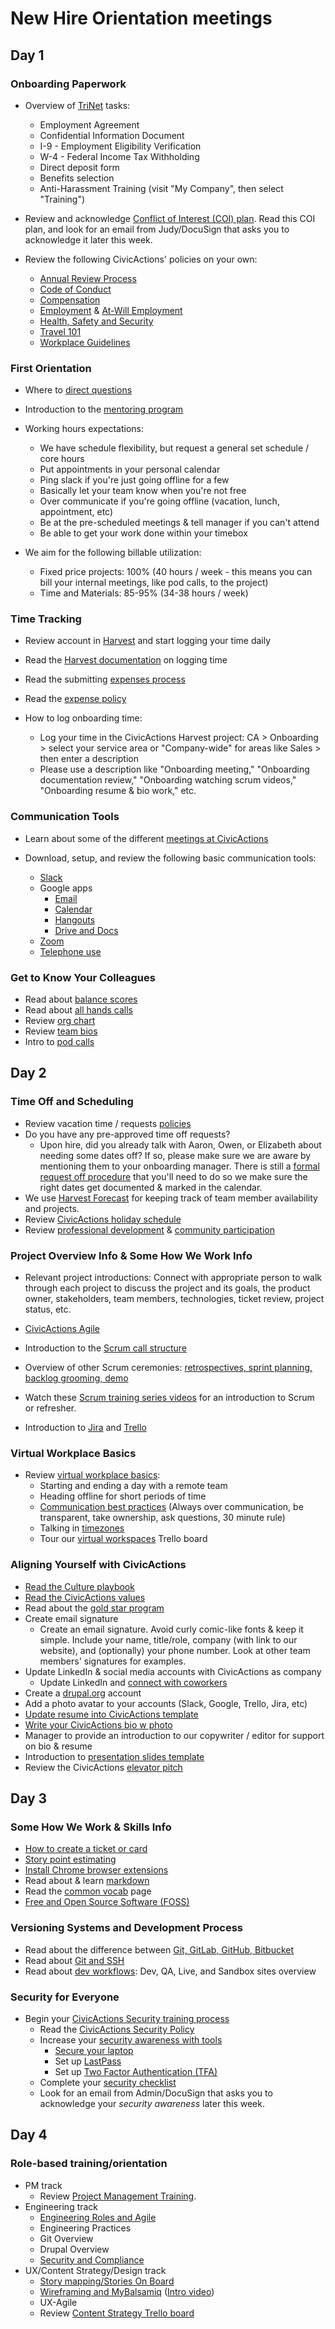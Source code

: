 # New Hire Orientation meetings

## Day 1

### Onboarding Paperwork

* Overview of [TriNet](https://sso.trinet.com/auth/cdcservlet?realm=sw_hrp&goto=https%3A%2F%2Fwww.hrpassport.com%3A443%2FLink2HR.eng%3F%2FSaf%2FEntry%2FPortal.htm&RequestID=22350&MajorVersion=1&MinorVersion=0&ProviderID=https%3A%2F%2Fwww.hrpassport.com%3A443%2Famagent%3FRealm%3D%2Fsw_hrp&IssueInstant=2017-06-13T15%3A05%3A16Z) tasks:
    * Employment Agreement
    * Confidential Information Document
    * I-9 - Employment Eligibility Verification
    * W-4 - Federal Income Tax Withholding
    * Direct deposit form
    * Benefits selection
    * Anti-Harassment Training (visit "My Company", then select "Training")

* Review and acknowledge [Conflict of Interest (COI) plan](https://docs.google.com/document/d/1JSvThcqIM8BSmIoAjUrNZPdx0wemMCiyrBRyChORfv0/edit). Read this COI plan, and look for an email from Judy/DocuSign that asks you to acknowledge it later this week.

* Review the following CivicActions' policies on your own:
    * [Annual Review Process](../../03-policies/annual-review-process.md)
    * [Code of Conduct](../../03-policies/code-of-conduct.md)
    * [Compensation](../../03-policies/compensation.md)
    * [Employment](../../03-policies/employment.md) & [At-Will Employment](../../03-policies/leaving-civicactions.md)
    * [Health, Safety and Security](../../03-policies/health-safety-security.md)
    * [Travel 101](../../03-policies/travel-101.md)
    * [Workplace Guidelines](../../03-policies/workplace-guidelines.md)

### First Orientation

* Where to [direct questions](../../02-about-us/general-contacts-and-listservs.md)

* Introduction to the [mentoring program](mentoring-program.md)

* Working hours expectations:
    * We have schedule flexibility, but request a general set schedule / core hours
    * Put appointments in your personal calendar
    * Ping slack if you're just going offline for a few
    * Basically let your team know when you're not free
    * Over communicate if you're going offline  (vacation, lunch, appointment, etc)
    * Be at the pre-scheduled meetings & tell manager if you can't attend
    * Be able to get your work done within your timebox
* We aim for the following billable utilization:
    * Fixed price projects: 100% (40 hours / week - this means you can bill your internal meetings, like pod calls, to the project)
    * Time and Materials: 85-95% (34-38 hours / week)

### Time Tracking

* Review account in [Harvest](../../04-how-we-work/tools/harvest.md) and start logging your time daily

* Read the [Harvest documentation](../../04-how-we-work/tools/harvest.md#logging-time) on logging time

* Read the submitting [expenses process](../../04-how-we-work/tools/harvest.md#tracking-expenses)

* Read the [expense policy](../../03-policies/expenses.md)

* How to log onboarding time:
    * Log your time in the CivicActions Harvest project: CA > Onboarding > select your service area or "Company-wide" for areas like Sales > then enter a description
    * Please use a description like "Onboarding meeting," "Onboarding documentation review," "Onboarding watching scrum videos," "Onboarding resume & bio work," etc.


### Communication Tools

* Learn about some of the different [meetings at CivicActions](../../01-welcome-to-civicactions/training/meetings-and-meeting-tools.md)
* Download, setup, and review the following basic communication tools:

    * [Slack](../../04-how-we-work/tools/slack.md)
    * Google apps
        * [Email](../../04-how-we-work/tools/email.md)
        * [Calendar](../../04-how-we-work/tools/google-calendar.md)
        * [Hangouts](../../04-how-we-work/tools/google-hangouts.md)
        * [Drive and Docs](../../04-how-we-work/tools/google-docs.md)
    * [Zoom](../../04-how-we-work/tools/zoom.md)
    * [Telephone use](../../04-how-we-work/tools/telephone.md)


### Get to Know Your Colleagues

* Read about [balance scores](../../04-how-we-work/balance-scores.md)
* Read about [all hands calls](meetings-and-meeting-tools.md#all-hands-calls)
* Review [org chart](https://docs.google.com/a/civicactions.net/spreadsheets/d/1zViZW0YzbXpH226mcrR9F_NKi--cJtRgv_6RcldABYY/edit?usp=sharing)
* Review [team bios](https://civicactions.com/team/)
* Intro to [pod calls](meetings-and-meeting-tools.md#pod-calls)

## Day 2

### Time Off and Scheduling

* Review vacation time / requests [policies](../../03-policies/benefits-and-holidays.md#timeoff)
* Do you have any pre-approved time off requests?
    * Upon hire, did you already talk with Aaron, Owen, or Elizabeth about needing some dates off? If so, please make sure we are aware by mentioning them to your onboarding manager. There is still a [formal request off procedure](../../03-policies/benefits-and-holidays.md#timeoff) that you'll need to do so we make sure the right dates get documented & marked in the calendar.
* We use [Harvest Forecast](../../04-how-we-work/tools/harvest-forecast.md) for keeping track of team member availability and projects.
* Review [CivicActions holiday schedule](../../03-policies/benefits-and-holidays.md#holidays)
* Review [professional development](../../03-policies/prodev.md) & [community participation](../../03-policies/community-participation.md)

### Project Overview Info & Some How We Work Info

* Relevant project introductions: Connect with appropriate person to walk through each project to discuss the project and its goals, the product owner, stakeholders, team members, technologies, ticket review, project status, etc.

* [CivicActions Agile](../../04-how-we-work/agileoverview.md)
* Introduction to the [Scrum call structure](../../04-how-we-work/agile-practices/daily-scrum-calls.md)
* Overview of other Scrum ceremonies: [retrospectives, sprint planning, backlog grooming, demo](../../04-how-we-work/agile-practices/README.md)
* Watch these [Scrum training series videos](http://scrumtrainingseries.com/) for an introduction to Scrum or refresher.
* Introduction to [Jira](../../04-how-we-work/tools/jira.md) and [Trello](../../04-how-we-work/tools/trello.md)

### Virtual Workplace Basics

* Review [virtual workplace basics](../../04-how-we-work/virtual-workplace-basics.md):
    * Starting and ending a day with a remote team
    * Heading offline for short periods of time
    * [Communication best practices](../../04-how-we-work/virtual-workplace-basics.md#communication-best-practices) (Always over communication, be transparent, take ownership, ask questions, 30 minute rule)
    * Talking in [timezones](../../04-how-we-work/virtual-workplace-basics.md#talking-timezones)
    * Tour our [virtual workspaces](https://trello.com/b/TJsUalpG/our-workspaces) Trello board

### Aligning Yourself with CivicActions

* [Read the Culture playbook](../../02-about-us/culture.md)
* [Read the CivicActions values](https://civicactions.com/values/)
* Read about the [gold star program](../../04-how-we-work/gold-star-program.md)
* Create email signature
    * Create an email signature. Avoid curly comic-like fonts & keep it simple. Include your name, title/role, company (with link to our website), and (optionally) your phone number. Look at other team members' signatures for examples.
* Update LinkedIn & social media accounts with CivicActions as company
    * Update LinkedIn and [connect with coworkers](https://www.linkedin.com/company/54684)
* Create a [drupal.org](https://register.drupal.org/user/register?destination=home) account
* Add a photo avatar to your accounts (Slack, Google, Trello, Jira, etc)
* [Update resume into CivicActions template](../team-resume-instructions.md)
* [Write your CivicActions bio w photo](../civicactions-bio-instructions.md)
* Manager to provide an introduction to our copywriter / editor for support on bio & resume
* Introduction to [presentation slides template](../../04-how-we-work/tools/presentation-slides.md)
* Review the CivicActions [elevator pitch](../../02-about-us/elevator-pitch.md)

## Day 3

### Some How We Work & Skills Info

* [How to create a ticket or card](../../04-how-we-work/tools/tickets-cards.md)
* [Story point estimating](../../04-how-we-work/tools/storypoints.md)
* [Install Chrome browser extensions](../../04-how-we-work/tools/browserextensions.md)
* Read about & learn [markdown](../../04-how-we-work/tools/markdown.md)
* Read the [common vocab](../../04-how-we-work/common-vocab.md) page
* [Free and Open Source Software (FOSS)](../../01-welcome-to-civicactions/training/intro-open-source.md)

### Versioning Systems and Development Process

* Read about the difference between [Git, GitLab, GitHub, Bitbucket](../../05-engineering/git-gitlab-github-bitbucket.md)
* Read about [Git and SSH](../../01-welcome-to-civicactions/training/git-ssh.md)
* Read about [dev workflows](../../05-engineering/dev-environments.md): Dev, QA, Live, and Sandbox sites overview

### Security for Everyone

* Begin your [CivicActions Security training process](./security-training.md)
    * Read the [CivicActions Security Policy](../../03-policies/security.md)
    * Increase your [security awareness with tools](../../09-security/awareness.md)
        * [Secure your laptop](../../09-security/awareness.md#securing-your-laptop)
        * Set up [LastPass](../../09-security/awareness.md#lastpass)
        * Set up [Two Factor Authentication (TFA)](../../09-security/awareness.md#use-two-factor-or-2-step-authentication-tfa-2fa)
    * Complete your [security checklist](https://docs.google.com/a/civicactions.net/spreadsheets/d/1t_LgXdkCNRzr5p36CV-cdzL8kJmUq_mHlsHWtMLm-Qg/edit?usp=sharing)
    * Look for an email from Admin/DocuSign that asks you to acknowledge your *security awareness* later this week.

## Day 4 

### Role-based training/orientation

* PM track
    * Review [Project Management Training](../../06-project-management/pm-training.md).
* Engineering track
    * [Engineering Roles and Agile](../../05-engineering/engineering-roles.md)
    * Engineering Practices
    * Git Overview
    * Drupal Overview
    * [Security and Compliance](../../05-engineering/security-compliance.md)
* UX/Content Strategy/Design track
    * [Story mapping/Stories On Board](../../10-ux/services/research/story-mapping-guide.md)
    * [Wireframing and MyBalsamiq](../../10-ux/services/design/wireframing-guide.md) ([Intro video](https://www.youtube.com/watch?v=VPzsMdqZKFE))
    * UX-Agile
    * Review [Content Strategy Trello board](https://trello.com/b/jQYVkRqG/content-strategy-products)
